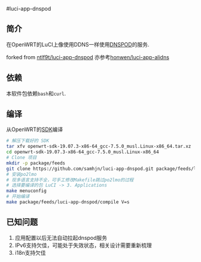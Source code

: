 #luci-app-dnspod

## 简介
在OpenWRT的LuCI上像使用DDNS一样使用[DNSPOD][dnspod]的服务.

forked from [ntlf9t/luci-app-dnspod][parent]
亦参考[honwen/luci-app-alidns][luci-app-alidns]

## 依赖
本软件包依赖`bash`和`curl`.

## 编译
从OpenWRT的[SDK][openwrt-sdk]编译
```bash
# 解压下载好的 SDK
tar xfv openwrt-sdk-19.07.3-x86-64_gcc-7.5.0_musl.Linux-x86_64.tar.xz
cd openwrt-sdk-19.07.3-x86-64_gcc-7.5.0_musl.Linux-x86_64
# Clone 项目
mkdir -p package/feeds
git clone https://github.com/samhjn/luci-app-dnspod.git package/feeds/luci-app-dnspod
# 安装po2lmo
# 现多语言支持不全，可手工修改Makefile跳过po2lmo的过程
# 选择要编译的包 LuCI -> 3. Applications
make menuconfig
# 开始编译
make package/feeds/luci-app-dnspod/compile V=s
```

## 已知问题
1. 应用配置以后无法自动拉起dnspod服务
2. IPv6支持欠佳，可能处于失效状态，相关设计需要重新梳理
3. i18n支持欠佳

[dnspod]: https://dnspod.cn
[parent]: https://github.com/ntlf9t/luci-app-dnspod
[luci-app-alidns]: https://github.com/honwen/luci-app-aliddns
[openwrt-sdk]: https://openwrt.org/docs/guide-developer/using_the_sdk
